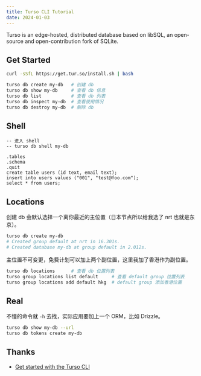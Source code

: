 ```yaml
---
title: Turso CLI Tutorial
date: 2024-01-03
---
```


Turso is an edge-hosted, distributed database based on libSQL, an open-source and open-contribution fork of SQLite.

## Get Started

```sh
curl -sSfL https://get.tur.so/install.sh | bash

turso db create my-db   # 创建 db
turso db show my-db     # 查看 db 信息
turso db list           # 查看 db 列表
turso db inspect my-db  # 查看使用情况
turso db destroy my-db  # 删除 db
```

## Shell

```sqlite
-- 进入 shell
-- turso db shell my-db 

.tables
.schema
.quit
create table users (id text, email text);
insert into users values ("001", "test@foo.com");
select * from users;
```

## Locations

创建 db 会默认选择一个离你最近的主位置（日本节点所以给我选了 nrt 也就是东京）。

```sh
turso db create my-db
# Created group default at nrt in 16.301s.
# Created database my-db at group default in 2.012s.
```

主位置不可变更，免费计划可以加上两个副位置，这里我加了香港作为副位置。

```sh
turso db locations      # 查看 db 位置列表
turso group locations list default     # 查看 default group 位置列表
turso group locations add default hkg  # default group 添加香港位置
```


## Real

不懂的命令就 `-h` 去找，实际应用要加上一个 ORM，比如 Drizzle。 

```sh
turso db show my-db --url
turso db tokens create my-db
```


## Thanks

- [Get started with the Turso CLI](https://docs.turso.tech/tutorials/get-started-turso-cli/)